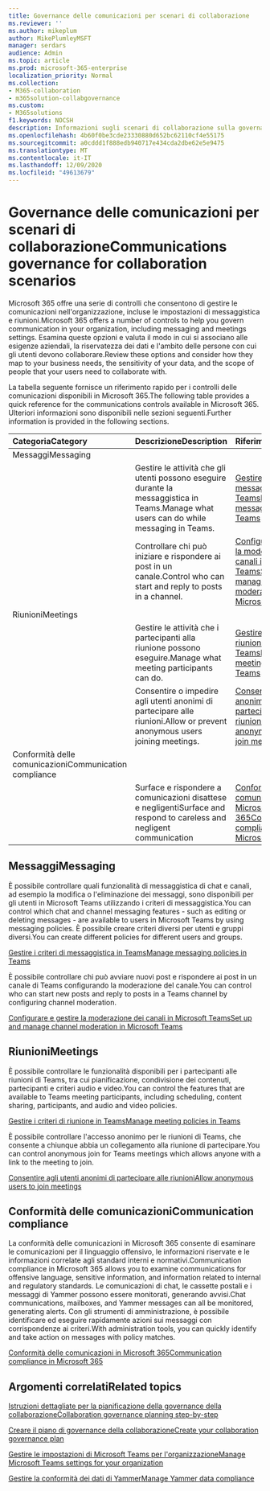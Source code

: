 ```yaml
---
title: Governance delle comunicazioni per scenari di collaborazione
ms.reviewer: ''
ms.author: mikeplum
author: MikePlumleyMSFT
manager: serdars
audience: Admin
ms.topic: article
ms.prod: microsoft-365-enterprise
localization_priority: Normal
ms.collection:
- M365-collaboration
- m365solution-collabgovernance
ms.custom:
- M365solutions
f1.keywords: NOCSH
description: Informazioni sugli scenari di collaborazione sulla governance delle comunicazioni.
ms.openlocfilehash: 4b60f0be3cde23330880d652bc62110cf4e55175
ms.sourcegitcommit: a0cddd1f888edb940717e434cda2dbe62e5e9475
ms.translationtype: MT
ms.contentlocale: it-IT
ms.lasthandoff: 12/09/2020
ms.locfileid: "49613679"
---
```

# <a name="communications-governance-for-collaboration-scenarios"></a><span data-ttu-id="0e996-103">Governance delle comunicazioni per scenari di collaborazione</span><span class="sxs-lookup"><span data-stu-id="0e996-103">Communications governance for collaboration scenarios</span></span>

<span data-ttu-id="0e996-104">Microsoft 365 offre una serie di controlli che consentono di gestire le comunicazioni nell'organizzazione, incluse le impostazioni di messaggistica e riunioni.</span><span class="sxs-lookup"><span data-stu-id="0e996-104">Microsoft 365 offers a number of controls to help you govern communication in your organization, including messaging and meetings settings.</span></span> <span data-ttu-id="0e996-105">Esamina queste opzioni e valuta il modo in cui si associano alle esigenze aziendali, la riservatezza dei dati e l'ambito delle persone con cui gli utenti devono collaborare.</span><span class="sxs-lookup"><span data-stu-id="0e996-105">Review these options and consider how they map to your business needs, the sensitivity of your data, and the scope of people that your users need to collaborate with.</span></span>

<span data-ttu-id="0e996-106">La tabella seguente fornisce un riferimento rapido per i controlli delle comunicazioni disponibili in Microsoft 365.</span><span class="sxs-lookup"><span data-stu-id="0e996-106">The following table provides a quick reference for the communications controls available in Microsoft 365.</span></span> <span data-ttu-id="0e996-107">Ulteriori informazioni sono disponibili nelle sezioni seguenti.</span><span class="sxs-lookup"><span data-stu-id="0e996-107">Further information is provided in the following sections.</span></span>

|<span data-ttu-id="0e996-108">Categoria</span><span class="sxs-lookup"><span data-stu-id="0e996-108">Category</span></span>|<span data-ttu-id="0e996-109">Descrizione</span><span class="sxs-lookup"><span data-stu-id="0e996-109">Description</span></span>|<span data-ttu-id="0e996-110">Riferimenti</span><span class="sxs-lookup"><span data-stu-id="0e996-110">Reference</span></span>|
|:-------|:----------|:--------|
|<span data-ttu-id="0e996-111">Messaggi</span><span class="sxs-lookup"><span data-stu-id="0e996-111">Messaging</span></span>|||
||<span data-ttu-id="0e996-112">Gestire le attività che gli utenti possono eseguire durante la messaggistica in Teams.</span><span class="sxs-lookup"><span data-stu-id="0e996-112">Manage what users can do while messaging in Teams.</span></span>|[<span data-ttu-id="0e996-113">Gestire i criteri di messaggistica in Teams</span><span class="sxs-lookup"><span data-stu-id="0e996-113">Manage messaging policies in Teams</span></span>](https://docs.microsoft.com/microsoftteams/messaging-policies-in-teams)|
||<span data-ttu-id="0e996-114">Controllare chi può iniziare e rispondere ai post in un canale.</span><span class="sxs-lookup"><span data-stu-id="0e996-114">Control who can start and reply to posts in a channel.</span></span>|[<span data-ttu-id="0e996-115">Configurare e gestire la moderazione dei canali in Microsoft Teams</span><span class="sxs-lookup"><span data-stu-id="0e996-115">Set up and manage channel moderation in Microsoft Teams</span></span>](https://docs.microsoft.com/microsoftteams/manage-channel-moderation-in-teams)|
|<span data-ttu-id="0e996-116">Riunioni</span><span class="sxs-lookup"><span data-stu-id="0e996-116">Meetings</span></span>|||
||<span data-ttu-id="0e996-117">Gestire le attività che i partecipanti alla riunione possono eseguire.</span><span class="sxs-lookup"><span data-stu-id="0e996-117">Manage what meeting participants can do.</span></span>|[<span data-ttu-id="0e996-118">Gestire i criteri di riunione in Teams</span><span class="sxs-lookup"><span data-stu-id="0e996-118">Manage meeting policies in Teams</span></span>](https://docs.microsoft.com/microsoftteams/meeting-policies-in-teams)|
||<span data-ttu-id="0e996-119">Consentire o impedire agli utenti anonimi di partecipare alle riunioni.</span><span class="sxs-lookup"><span data-stu-id="0e996-119">Allow or prevent anonymous users joining meetings.</span></span>|[<span data-ttu-id="0e996-120">Consentire agli utenti anonimi di partecipare alle riunioni</span><span class="sxs-lookup"><span data-stu-id="0e996-120">Allow anonymous users to join meetings</span></span>](https://docs.microsoft.com/microsoftteams/meeting-settings-in-teams#allow-anonymous-users-to-join-meetings)|
|<span data-ttu-id="0e996-121">Conformità delle comunicazioni</span><span class="sxs-lookup"><span data-stu-id="0e996-121">Communication compliance</span></span>|||
||<span data-ttu-id="0e996-122">Surface e rispondere a comunicazioni disattese e negligenti</span><span class="sxs-lookup"><span data-stu-id="0e996-122">Surface and respond to careless and negligent communication</span></span>|[<span data-ttu-id="0e996-123">Conformità delle comunicazioni in Microsoft 365</span><span class="sxs-lookup"><span data-stu-id="0e996-123">Communication compliance in Microsoft 365</span></span>](https://docs.microsoft.com/microsoft-365/compliance/communication-compliance)|

## <a name="messaging"></a><span data-ttu-id="0e996-124">Messaggi</span><span class="sxs-lookup"><span data-stu-id="0e996-124">Messaging</span></span>

<span data-ttu-id="0e996-125">È possibile controllare quali funzionalità di messaggistica di chat e canali, ad esempio la modifica o l'eliminazione dei messaggi, sono disponibili per gli utenti in Microsoft Teams utilizzando i criteri di messaggistica.</span><span class="sxs-lookup"><span data-stu-id="0e996-125">You can control which chat and channel messaging features - such as editing or deleting messages - are available to users in Microsoft Teams by using messaging policies.</span></span> <span data-ttu-id="0e996-126">È possibile creare criteri diversi per utenti e gruppi diversi.</span><span class="sxs-lookup"><span data-stu-id="0e996-126">You can create different policies for different users and groups.</span></span>

[<span data-ttu-id="0e996-127">Gestire i criteri di messaggistica in Teams</span><span class="sxs-lookup"><span data-stu-id="0e996-127">Manage messaging policies in Teams</span></span>](https://docs.microsoft.com/microsoftteams/messaging-policies-in-teams)

<span data-ttu-id="0e996-128">È possibile controllare chi può avviare nuovi post e rispondere ai post in un canale di Teams configurando la moderazione del canale.</span><span class="sxs-lookup"><span data-stu-id="0e996-128">You can control who can start new posts and reply to posts in a Teams channel by configuring channel moderation.</span></span>

[<span data-ttu-id="0e996-129">Configurare e gestire la moderazione dei canali in Microsoft Teams</span><span class="sxs-lookup"><span data-stu-id="0e996-129">Set up and manage channel moderation in Microsoft Teams</span></span>](https://docs.microsoft.com/microsoftteams/manage-channel-moderation-in-teams)

## <a name="meetings"></a><span data-ttu-id="0e996-130">Riunioni</span><span class="sxs-lookup"><span data-stu-id="0e996-130">Meetings</span></span>

<span data-ttu-id="0e996-131">È possibile controllare le funzionalità disponibili per i partecipanti alle riunioni di Teams, tra cui pianificazione, condivisione dei contenuti, partecipanti e criteri audio e video.</span><span class="sxs-lookup"><span data-stu-id="0e996-131">You can control the features that are available to Teams meeting participants, including scheduling, content sharing, participants, and audio and video policies.</span></span>

[<span data-ttu-id="0e996-132">Gestire i criteri di riunione in Teams</span><span class="sxs-lookup"><span data-stu-id="0e996-132">Manage meeting policies in Teams</span></span>](https://docs.microsoft.com/microsoftteams/meeting-policies-in-teams)

<span data-ttu-id="0e996-133">È possibile controllare l'accesso anonimo per le riunioni di Teams, che consente a chiunque abbia un collegamento alla riunione di partecipare.</span><span class="sxs-lookup"><span data-stu-id="0e996-133">You can control anonymous join for Teams meetings which allows anyone with a link to the meeting to join.</span></span>

[<span data-ttu-id="0e996-134">Consentire agli utenti anonimi di partecipare alle riunioni</span><span class="sxs-lookup"><span data-stu-id="0e996-134">Allow anonymous users to join meetings</span></span>](https://docs.microsoft.com/microsoftteams/meeting-settings-in-teams#allow-anonymous-users-to-join-meetings)


## <a name="communication-compliance"></a><span data-ttu-id="0e996-135">Conformità delle comunicazioni</span><span class="sxs-lookup"><span data-stu-id="0e996-135">Communication compliance</span></span>

<span data-ttu-id="0e996-136">La conformità delle comunicazioni in Microsoft 365 consente di esaminare le comunicazioni per il linguaggio offensivo, le informazioni riservate e le informazioni correlate agli standard interni e normativi.</span><span class="sxs-lookup"><span data-stu-id="0e996-136">Communication compliance in Microsoft 365 allows you to examine communications for offensive language, sensitive information, and information related to internal and regulatory standards.</span></span> <span data-ttu-id="0e996-137">Le comunicazioni di chat, le cassette postali e i messaggi di Yammer possono essere monitorati, generando avvisi.</span><span class="sxs-lookup"><span data-stu-id="0e996-137">Chat communications, mailboxes, and Yammer messages can all be monitored, generating alerts.</span></span> <span data-ttu-id="0e996-138">Con gli strumenti di amministrazione, è possibile identificare ed eseguire rapidamente azioni sui messaggi con corrispondenze ai criteri.</span><span class="sxs-lookup"><span data-stu-id="0e996-138">With administration tools, you can quickly identify and take action on messages with policy matches.</span></span>

[<span data-ttu-id="0e996-139">Conformità delle comunicazioni in Microsoft 365</span><span class="sxs-lookup"><span data-stu-id="0e996-139">Communication compliance in Microsoft 365</span></span>](https://docs.microsoft.com/microsoft-365/compliance/communication-compliance)

## <a name="related-topics"></a><span data-ttu-id="0e996-140">Argomenti correlati</span><span class="sxs-lookup"><span data-stu-id="0e996-140">Related topics</span></span>

[<span data-ttu-id="0e996-141">Istruzioni dettagliate per la pianificazione della governance della collaborazione</span><span class="sxs-lookup"><span data-stu-id="0e996-141">Collaboration governance planning step-by-step</span></span>](collaboration-governance-overview.md#collaboration-governance-planning-step-by-step)

[<span data-ttu-id="0e996-142">Creare il piano di governance della collaborazione</span><span class="sxs-lookup"><span data-stu-id="0e996-142">Create your collaboration governance plan</span></span>](collaboration-governance-first.md)

[<span data-ttu-id="0e996-143">Gestire le impostazioni di Microsoft Teams per l'organizzazione</span><span class="sxs-lookup"><span data-stu-id="0e996-143">Manage Microsoft Teams settings for your organization</span></span>](https://docs.microsoft.com/microsoftteams/enable-features-office-365)

[<span data-ttu-id="0e996-144">Gestire la conformità dei dati di Yammer</span><span class="sxs-lookup"><span data-stu-id="0e996-144">Manage Yammer data compliance</span></span>](https://docs.microsoft.com/yammer/manage-security-and-compliance/manage-data-compliance)
